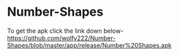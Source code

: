 # Number-Shapes

To get the apk click the link down below-
https://github.com/wolfy222/Number-Shapes/blob/master/app/release/Number%20Shapes.apk
